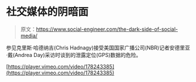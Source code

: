 # 社交媒体的阴暗面

> 原文：<https://www.social-engineer.com/the-dark-side-of-social-media/>

参见克里斯·哈德纳吉(Chris Hadnagy)接受美国国家广播公司(NBR)记者安德里亚·戴(Andrea Day)采访时谈到的泄露定位(GPS)数据的危险。

[https://player.vimeo.com/video/178243385](https://player.vimeo.com/video/178243385)